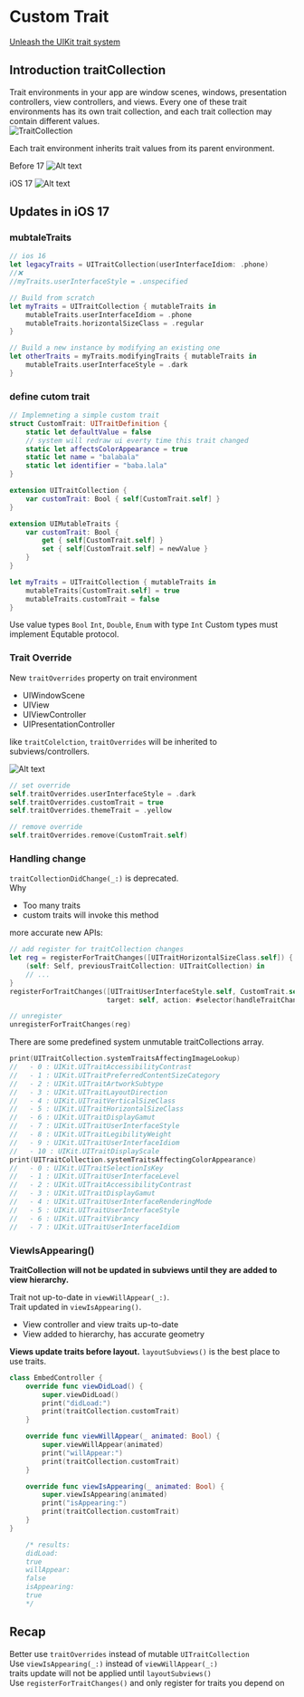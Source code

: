 # Custom Trait

[Unleash the UIKit trait system](https://developer.apple.com/videos/play/wwdc2023/10057/)

## Introduction traitCollection

Trait environments in your app are window scenes, windows, presentation controllers, view controllers, and views. Every one of these trait environments has its own trait collection, and each trait collection may contain different values.  
![TraitCollection](image.png)

Each trait environment inherits trait values from its parent environment.

Before 17
![Alt text](image-2.png)

iOS 17
![Alt text](image-1.png)

## Updates in iOS 17

### mubtaleTraits

```swift
// ios 16
let legacyTraits = UITraitCollection(userInterfaceIdiom: .phone)
//❌
//myTraits.userInterfaceStyle = .unspecified

// Build from scratch
let myTraits = UITraitCollection { mutableTraits in
    mutableTraits.userInterfaceIdiom = .phone
    mutableTraits.horizontalSizeClass = .regular
}

// Build a new instance by modifying an existing one
let otherTraits = myTraits.modifyingTraits { mutableTraits in
    mutableTraits.userInterfaceStyle = .dark
}
```

### define cutom trait

```swift
// Implemneting a simple custom trait
struct CustomTrait: UITraitDefinition {
    static let defaultValue = false
    // system will redraw ui everty time this trait changed
    static let affectsColorAppearance = true
    static let name = "balabala"
    static let identifier = "baba.lala"
}

extension UITraitCollection {
    var customTrait: Bool { self[CustomTrait.self] }
}

extension UIMutableTraits {
    var customTrait: Bool {
        get { self[CustomTrait.self] }
        set { self[CustomTrait.self] = newValue }
    }
}

let myTraits = UITraitCollection { mutableTraits in
    mutableTraits[CustomTrait.self] = true
    mutableTraits.customTrait = false
}
```

Use value types `Bool` `Int`, `Double`, `Enum` with type `Int`
Custom types must implement Equtable protocol.

### Trait Override

New `traitOverrides` property on trait environment  

* UIWindowScene
* UIView
* UIViewController
* UIPresentationController

like `traitColelction`, `traitOverrides` will be inherited to subviews/controllers.

![Alt text](image-3.png)

```swift
// set override
self.traitOverrides.userInterfaceStyle = .dark
self.traitOverrides.customTrait = true
self.traitOverrides.themeTrait = .yellow

// remove override
self.traitOverrides.remove(CustomTrait.self)
```

### Handling change

`traitCollectionDidChange(_:)` is deprecated.  
Why

* Too many traits
* custom traits will invoke this method

more accurate new APIs:

```swift
// add register for traitCollection changes
let reg = registerForTraitChanges([UITraitHorizontalSizeClass.self]) {
    (self: Self, previousTraitCollection: UITraitCollection) in
    // ...
}
registerForTraitChanges([UITraitUserInterfaceStyle.self, CustomTrait.self],
                        target: self, action: #selector(handleTraitChange))

// unregister
unregisterForTraitChanges(reg)
```

There are some predefined system unmutable traitCollections array.

```swift
print(UITraitCollection.systemTraitsAffectingImageLookup)
//   - 0 : UIKit.UITraitAccessibilityContrast
//   - 1 : UIKit.UITraitPreferredContentSizeCategory
//   - 2 : UIKit.UITraitArtworkSubtype
//   - 3 : UIKit.UITraitLayoutDirection
//   - 4 : UIKit.UITraitVerticalSizeClass
//   - 5 : UIKit.UITraitHorizontalSizeClass
//   - 6 : UIKit.UITraitDisplayGamut
//   - 7 : UIKit.UITraitUserInterfaceStyle
//   - 8 : UIKit.UITraitLegibilityWeight
//   - 9 : UIKit.UITraitUserInterfaceIdiom
//   - 10 : UIKit.UITraitDisplayScale
print(UITraitCollection.systemTraitsAffectingColorAppearance)
//   - 0 : UIKit.UITraitSelectionIsKey
//   - 1 : UIKit.UITraitUserInterfaceLevel
//   - 2 : UIKit.UITraitAccessibilityContrast
//   - 3 : UIKit.UITraitDisplayGamut
//   - 4 : UIKit.UITraitUserInterfaceRenderingMode
//   - 5 : UIKit.UITraitUserInterfaceStyle
//   - 6 : UIKit.UITraitVibrancy
//   - 7 : UIKit.UITraitUserInterfaceIdiom
```

### ViewIsAppearing()

**TraitCollection will not be updated in subviews until they are added to view hierarchy.**

Trait not up-to-date in `viewWillAppear(_:)`.  
Trait updated in `viewIsAppearing()`.

* View controller and view traits up-to-date
* View added to hierarchy, has accurate geometry

**Views update traits before layout.**
`layoutSubviews()` is the best place to use traits.

```swift
class EmbedController {
    override func viewDidLoad() {
        super.viewDidLoad()
        print("didLoad:")
        print(traitCollection.customTrait)
    }

    override func viewWillAppear(_ animated: Bool) {
        super.viewWillAppear(animated)
        print("willAppear:")
        print(traitCollection.customTrait)
    }

    override func viewIsAppearing(_ animated: Bool) {
        super.viewIsAppearing(animated)
        print("isAppearing:")
        print(traitCollection.customTrait)
    }
}

    /* results:
    didLoad:
    true
    willAppear:
    false
    isAppearing:
    true
    */
```

## Recap

Better use `traitOverrides` instead of mutable `UITraitCollection`  
Use `viewIsAppearing(_:)` instead of `viewWillAppear(_:)`  
traits update will not be applied until `layoutSubviews()`  
Use `registerForTraitChanges()` and only register for traits you depend on  
